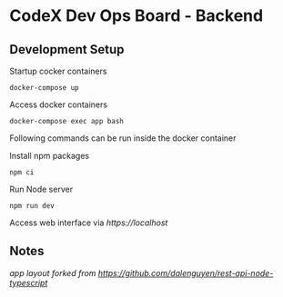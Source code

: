 # CodeX Dev Ops Board - Backend

## Development Setup
Startup cocker containers
```
docker-compose up
```

Access docker containers
```
docker-compose exec app bash
```

Following commands can be run inside the docker container

Install npm packages
```
npm ci
```

Run Node server
```
npm run dev
```

Access web interface via *https://localhost*

## Notes
*app layout forked from https://github.com/dalenguyen/rest-api-node-typescript*
